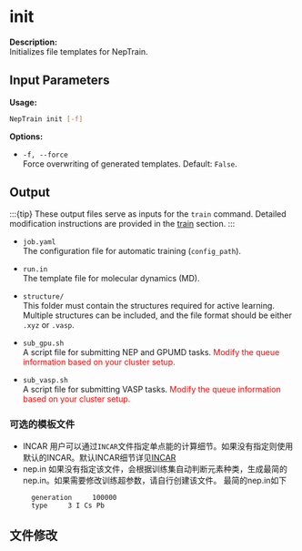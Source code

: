 # init
**Description:**  
Initializes file templates for NepTrain.
## Input Parameters

**Usage:**  
```bash
NepTrain init [-f]
```

**Options:**  
- `-f, --force`  
  Force overwriting of generated templates. Default: `False`.

## Output
:::{tip}
These output files serve as inputs for the `train` command. Detailed modification instructions are provided in the [train](train.md) section.
::: 
- `job.yaml`  
  The configuration file for automatic training (`config_path`).  

- `run.in`  
  The template file for molecular dynamics (MD).  

- `structure/`  
  This folder must contain the structures required for active learning. Multiple structures can be included, and the file format should be either `.xyz` or `.vasp`.  

- `sub_gpu.sh`  
  A script file for submitting NEP and GPUMD tasks. <span style="color:red;">Modify the queue information based on your cluster setup.</span>  

- `sub_vasp.sh`  
  A script file for submitting VASP tasks. <span style="color:red;">Modify the queue information based on your cluster setup. </span> 
### 可选的模板文件 
- INCAR
用户可以通过`INCAR`文件指定单点能的计算细节。如果没有指定则使用默认的INCAR。默认INCAR细节详见[INCAR](./vasp.md#default-incar)
- nep.in
如果没有指定该文件，会根据训练集自动判断元素种类，生成最简的nep.in。如果需要修改训练超参数，请自行创建该文件。
最简的nep.in如下
  ```text
    generation     100000
    type     3 I Cs Pb
    ```
## 文件修改
